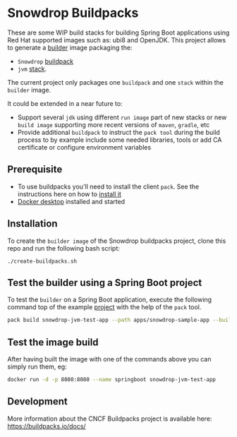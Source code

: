 # Snowdrop Buildpacks

These are some WIP build stacks for building Spring Boot applications using Red Hat supported images such as: ubi8 and OpenJDK.
This project allows to generate a [builder](https://buildpacks.io/docs/concepts/components/builder/) image packaging the:
- `Snowdrop` [buildpack](https://buildpacks.io/docs/concepts/components/buildpack/)
- `jvm` [stack](https://buildpacks.io/docs/concepts/components/stack/).

The current project only packages one `buildpack` and one `stack` within the `builder` image. 

It could be extended in a near future to:
- Support several `jdk` using different `run image` part of new stacks or new `build image` supporting more recent versions of `maven`, `gradle`, etc
- Provide additional `buildpack` to instruct the `pack tool` during the build process to by example include some needed libraries, tools or add CA certificate or configure environment variables

## Prerequisite

- To use buildpacks you'll need to install the client `pack`. See the instructions here on how to [install it](https://buildpacks.io/docs/tools/pack)
- [Docker desktop](https://docs.docker.com/desktop/) installed and started

## Installation

To create the `builder image` of the Snowdrop buildpacks project, clone this repo and run the following bash script:
```shell script
./create-buildpacks.sh
```

## Test the builder using a Spring Boot project

To test the `builder` on a Spring Boot application, execute the following command
top of the example [project](./apps) with the help of the `pack` tool.

```bash
pack build snowdrop-jvm-test-app --path apps/snowdrop-sample-app --builder redhat/buildpacks-builder-snowdrop-jvm:latest
```

## Test the image build

After having built the image with one of the commands above you can simply run them, eg:

```bash
docker run -d -p 8080:8080 --name springboot snowdrop-jvm-test-app
```

## Development

More information about the CNCF Buildpacks project is available here: https://buildpacks.io/docs/
